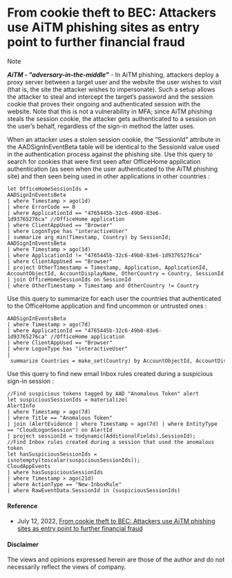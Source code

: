 # From cookie theft to BEC: Attackers use AiTM phishing sites as entry point to further financial fraud
> [!Note]
> ***AiTM - "adversary-in-the-middle"*** - In AiTM phishing, attackers deploy a proxy server between a target user and the website the user wishes to visit (that is, the site the attacker wishes to impersonate). 
> Such a setup allows the attacker to steal and intercept the target’s password and the session cookie that proves their ongoing and authenticated session with the website. 
> Note that this is not a vulnerability in MFA; since AiTM phishing steals the session cookie, the attacker gets authenticated to a session on the user’s behalf, regardless of the sign-in method the latter uses.

When an attacker uses a stolen session cookie, the “SessionId” attribute in the AADSignInEventBeta table will be identical to the SessionId value used in the authentication process against the phishing site. 
Use this query to search for cookies that were first seen after OfficeHome application authentication (as seen when the user authenticated to the AiTM phishing site) and then seen being used in other applications in other countries :
```kusto
let OfficeHomeSessionIds = 
AADSignInEventsBeta
| where Timestamp > ago(1d)
| where ErrorCode == 0
| where ApplicationId == "4765445b-32c6-49b0-83e6-1d93765276ca" //OfficeHome application 
| where ClientAppUsed == "Browser" 
| where LogonType has "interactiveUser" 
| summarize arg_min(Timestamp, Country) by SessionId;
AADSignInEventsBeta
| where Timestamp > ago(1d)
| where ApplicationId != "4765445b-32c6-49b0-83e6-1d93765276ca"
| where ClientAppUsed == "Browser" 
| project OtherTimestamp = Timestamp, Application, ApplicationId, AccountObjectId, AccountDisplayName, OtherCountry = Country, SessionId
| join OfficeHomeSessionIds on SessionId
| where OtherTimestamp > Timestamp and OtherCountry != Country
```

Use this query to summarize for each user the countries that authenticated to the OfficeHome application and find uncommon or untrusted ones :  
```kusto
AADSignInEventsBeta 
| where Timestamp > ago(7d) 
| where ApplicationId == "4765445b-32c6-49b0-83e6-1d93765276ca" //OfficeHome application 
| where ClientAppUsed == "Browser" 
| where LogonType has "interactiveUser" 
| summarize Countries = make_set(Country) by AccountObjectId, AccountDisplayName
```

Use this query to find new email Inbox rules created during a suspicious sign-in session :
```kusto
//Find suspicious tokens tagged by AAD "Anomalous Token" alert
let suspiciousSessionIds = materialize(
AlertInfo
| where Timestamp > ago(7d)
| where Title == "Anomalous Token"
| join (AlertEvidence | where Timestamp > ago(7d) | where EntityType == "CloudLogonSession") on AlertId
| project sessionId = todynamic(AdditionalFields).SessionId);
//Find Inbox rules created during a session that used the anomalous token
let hasSuspiciousSessionIds = isnotempty(toscalar(suspiciousSessionIds));
CloudAppEvents
| where hasSuspiciousSessionIds
| where Timestamp > ago(21d)
| where ActionType == "New-InboxRule"
| where RawEventData.SessionId in (suspiciousSessionIds)
```

#### Reference
- July 12, 2022, [From cookie theft to BEC: Attackers use AiTM phishing sites as entry point to further financial fraud](https://www.microsoft.com/en-us/security/blog/2022/07/12/from-cookie-theft-to-bec-attackers-use-aitm-phishing-sites-as-entry-point-to-further-financial-fraud/)

#### Disclaimer
The views and opinions expressed herein are those of the author and do not necessarily reflect the views of company.
